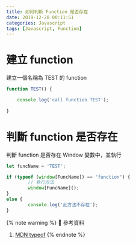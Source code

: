 ```yaml
---
title: 如何判斷 Function 是否存在
date: 2019-12-28 00:11:51
categories: Javascript
tags: [Javascript, Function]
---
```


# 建立 function
建立一個名稱為 TEST 的 function

```javascript
function TEST() {

    console.log('call function TEST');
    
}
```

<!--more-->

# 判斷 function 是否存在
判斷 function 是否存在 Window 變數中，並執行

```javascript
let funcName = 'TEST';

if (typeof (window[FuncName]) == "function") {
        // 執行方法
        window[FuncName]();
} 
else {
        console.log('此方法不存在');
}  
```

{% note warning %}
📜 參考資料
1. [MDN typeof](https://developer.mozilla.org/en-US/docs/Web/JavaScript/Reference/Operators/typeof)
{% endnote %}